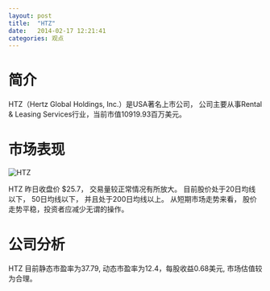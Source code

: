 ```yaml
---
layout: post
title:  "HTZ"
date:   2014-02-17 12:21:41
categories: 观点
---
```


# 简介
HTZ（Hertz Global Holdings, Inc.）是USA著名上市公司，
公司主要从事Rental & Leasing Services行业，当前市值10919.93百万美元。

# 市场表现

![HTZ](http://finviz.com/chart.ashx?t=HTZ&ty=c&ta=1&p=d&s=l)

HTZ 昨日收盘价 $25.7，
交易量较正常情况有所放大。
目前股价处于20日均线以下，
50日均线以下，
并且处于200日均线以上。
从短期市场走势来看，
股价走势平稳，投资者应减少无谓的操作。

# 公司分析
HTZ 目前静态市盈率为37.79, 动态市盈率为12.4，每股收益0.68美元,
市场估值较为合理。
